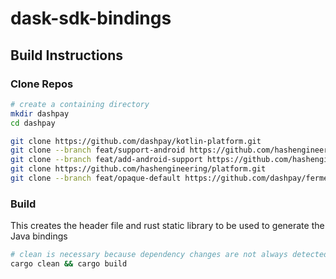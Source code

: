 # dask-sdk-bindings

## Build Instructions

### Clone Repos
```bash
# create a containing directory
mkdir dashpay
cd dashpay

git clone https://github.com/dashpay/kotlin-platform.git
git clone --branch feat/support-android https://github.com/hashengineering/bls-signatures.git # the android PR is not yet merged
git clone --branch feat/add-android-support https://github.com/hashengineering/rs-x11-hash.git # the android PR is not yet merged
git clone https://github.com/hashengineering/platform.git 
git clone --branch feat/opaque-default https://github.com/dashpay/ferment.git 
```

### Build
This creates the header file and rust static library to be used to generate the Java bindings
```bash
# clean is necessary because dependency changes are not always detected
cargo clean && cargo build
```
